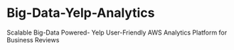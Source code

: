 # Big-Data-Yelp-Analytics
Scalable Big-Data Powered- Yelp User-Friendly AWS Analytics Platform for Business Reviews
